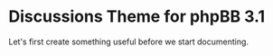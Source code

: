 # Discussions Theme for phpBB 3.1

Let's first create something useful before we start documenting.
